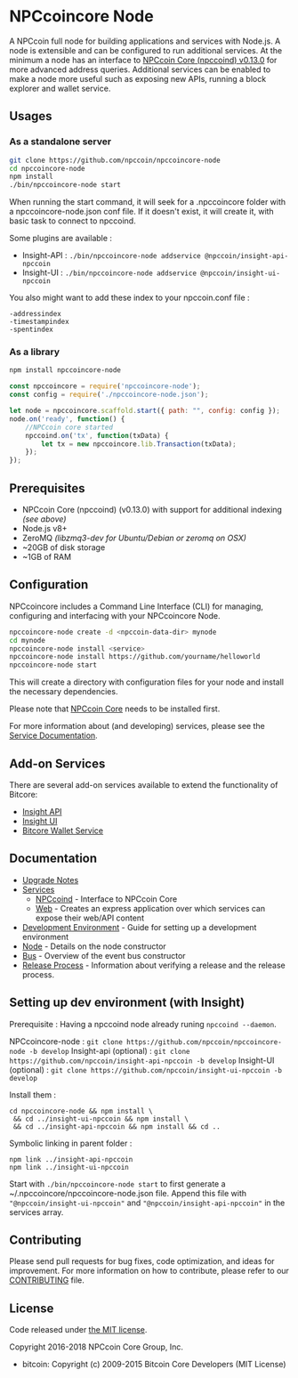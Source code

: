 NPCcoincore Node
============

A NPCcoin full node for building applications and services with Node.js. A node is extensible and can be configured to run additional services. At the minimum a node has an interface to [NPCcoin Core (npccoind) v0.13.0](https://github.com/npccoinpay/npccoin/tree/v0.13.0.x) for more advanced address queries. Additional services can be enabled to make a node more useful such as exposing new APIs, running a block explorer and wallet service.

## Usages

### As a standalone server

```bash
git clone https://github.com/npccoin/npccoincore-node
cd npccoincore-node
npm install
./bin/npccoincore-node start
```

When running the start command, it will seek for a .npccoincore folder with a npccoincore-node.json conf file.
If it doesn't exist, it will create it, with basic task to connect to npccoind.

Some plugins are available :

- Insight-API : `./bin/npccoincore-node addservice @npccoin/insight-api-npccoin`
- Insight-UI : `./bin/npccoincore-node addservice @npccoin/insight-ui-npccoin`

You also might want to add these index to your npccoin.conf file :
```
-addressindex
-timestampindex
-spentindex
```

### As a library

```bash
npm install npccoincore-node
```

```javascript
const npccoincore = require('npccoincore-node');
const config = require('./npccoincore-node.json');

let node = npccoincore.scaffold.start({ path: "", config: config });
node.on('ready', function() {
    //NPCcoin core started
    npccoind.on('tx', function(txData) {
        let tx = new npccoincore.lib.Transaction(txData);
    });
});
```

## Prerequisites

- NPCcoin Core (npccoind) (v0.13.0) with support for additional indexing *(see above)*
- Node.js v8+
- ZeroMQ *(libzmq3-dev for Ubuntu/Debian or zeromq on OSX)*
- ~20GB of disk storage
- ~1GB of RAM

## Configuration

NPCcoincore includes a Command Line Interface (CLI) for managing, configuring and interfacing with your NPCcoincore Node.

```bash
npccoincore-node create -d <npccoin-data-dir> mynode
cd mynode
npccoincore-node install <service>
npccoincore-node install https://github.com/yourname/helloworld
npccoincore-node start
```

This will create a directory with configuration files for your node and install the necessary dependencies.

Please note that [NPCcoin Core](https://github.com/npccoinpay/npccoin/tree/master) needs to be installed first.

For more information about (and developing) services, please see the [Service Documentation](docs/services.md).

## Add-on Services

There are several add-on services available to extend the functionality of Bitcore:

- [Insight API](https://github.com/npccoin/insight-api-npccoin/tree/master)
- [Insight UI](https://github.com/npccoin/insight-ui-npccoin/tree/master)
- [Bitcore Wallet Service](https://github.com/npccoin/npccoincore-wallet-service/tree/master)

## Documentation

- [Upgrade Notes](docs/upgrade.md)
- [Services](docs/services.md)
  - [NPCcoind](docs/services/npccoind.md) - Interface to NPCcoin Core
  - [Web](docs/services/web.md) - Creates an express application over which services can expose their web/API content
- [Development Environment](docs/development.md) - Guide for setting up a development environment
- [Node](docs/node.md) - Details on the node constructor
- [Bus](docs/bus.md) - Overview of the event bus constructor
- [Release Process](docs/release.md) - Information about verifying a release and the release process.


## Setting up dev environment (with Insight)

Prerequisite : Having a npccoind node already runing `npccoind --daemon`.

NPCcoincore-node : `git clone https://github.com/npccoin/npccoincore-node -b develop`
Insight-api (optional) : `git clone https://github.com/npccoin/insight-api-npccoin -b develop`
Insight-UI (optional) : `git clone https://github.com/npccoin/insight-ui-npccoin -b develop`

Install them :
```
cd npccoincore-node && npm install \
 && cd ../insight-ui-npccoin && npm install \
 && cd ../insight-api-npccoin && npm install && cd ..
```

Symbolic linking in parent folder :
```
npm link ../insight-api-npccoin
npm link ../insight-ui-npccoin
```

Start with `./bin/npccoincore-node start` to first generate a ~/.npccoincore/npccoincore-node.json file.
Append this file with `"@npccoin/insight-ui-npccoin"` and `"@npccoin/insight-api-npccoin"` in the services array.

## Contributing

Please send pull requests for bug fixes, code optimization, and ideas for improvement. For more information on how to contribute, please refer to our [CONTRIBUTING](https://github.com/npccoin/npccoincore/blob/master/CONTRIBUTING.md) file.

## License

Code released under [the MIT license](https://github.com/npccoin/npccoincore-node/blob/master/LICENSE).

Copyright 2016-2018 NPCcoin Core Group, Inc.

- bitcoin: Copyright (c) 2009-2015 Bitcoin Core Developers (MIT License)
